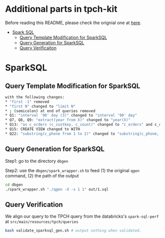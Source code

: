 Additional parts in tpch-kit
============================

Before reading this README, please check the orignial one at [here][1].

[1]: README_ori.md


<!--ts-->
* [Spark SQL](#spark-sql)
  * [Query Template Modification for SparkSQL](#query-template-modification-for-sparksql)
  * [Query Generation for SparkSQL](#query-generation-for-sparksql)
  * [Query Verificaiton](#query-verification)
<!--te-->


SparkSQL
========

Query Template Modification for SparkSQL
----------------------------------------
  ```bash
  with the following changes:
  * "first -1" removed
  * "first N" changed to "limit N"
  * ; (semicolon) at end of queries removed
  * Q1: "interval '90' day (3)" changed to "interval '90' day"
  * Q7, Q8, Q9: "extract(year from X)" changed to "year(X)"
  * Q13: "as c_orders (c_custkey, c_count)" changed to "c_orders" and c_count alias moved inside subquery
  * Q15: CREATE VIEW changed to WITH
  * Q22: "substring(c_phone from 1 to 2)" changed to "substring(c_phone, 1, 2)"
  ```

Query Generation for SparkSQL
-----------------------------

Step1: go to the directory `dbgen`

Step2: use the `dbgen/spark_wrapper.sh` to feed (1) the original `qgen` command, (2) the path of the output

  ```bash
  cd dbgen
  ./spark_wrapper.sh "./qgen -d -s 1 1" out/1.sql 
  ```

Query Verification
------------------

We align our query to the TPCH query from the databricks's `spark-sql-perf` at `src/main/resources/tpch/queries`
  ```bash
  bash validate_sparksql_gen.sh # output nothing when validated.
  ```
